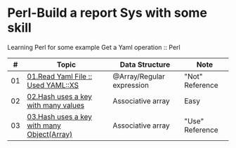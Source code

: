 # Perl-Build a report Sys with some skill
Learning Perl for some example
Get a Yaml operation :: Perl 

|   #  |   Topic   |     Data Structure      |    Note        |
|-----|-----------|----------|------------|
| 01 |    [01.Read Yaml File :: Used YAML::XS](https://github.com/Xenorock/Learning-Perl/issues/1#issue-968881181)  | @Array/Regular expression | "Not" Reference| 
| 02 |    [02.Hash uses a key with many values ](https://github.com/Xenorock/Learning-Perl/issues/2#issue-968907600)  |Associative array|Easy| 
| 03 |    [03.Hash uses a key with many Object(Array) ]()  |Associative array|"Use" Reference| 
